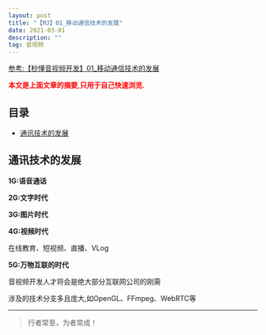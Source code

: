 ```yaml
---
layout: post
title: "【MJ】01_移动通信技术的发展"
date: 2021-03-01
description: ""
tag: 音视频
---
```



[参考:【秒懂音视频开发】01_移动通信技术的发展](https://www.cnblogs.com/mjios/p/14456126.html)

<span style="font-weight:bold;color:red;">本文是上面文章的摘要,只用于自己快速浏览.</span>


## 目录

* [通讯技术的发展](#content1)




<!-- ************************************************ -->
## <a id="content1"></a>通讯技术的发展

**1G:语音通话**

**2G:文字时代**

**3G:图片时代**

**4G:视频时代**

在线教育、短视频、直播、VLog


**5G:万物互联的时代**

音视频开发人才将会是绝大部分互联网公司的刚需

涉及的技术分支多且庞大,如OpenGL、FFmpeg、WebRTC等



----------
>  行者常至，为者常成！


